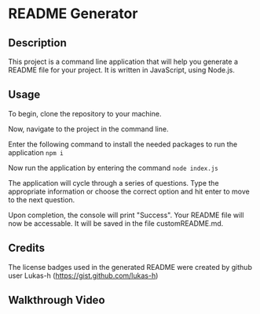 # README Generator

## Description

This project is a command line application that will help you generate a README file for your project. It is written in JavaScript, using Node.js.

## Usage

To begin, clone the repository to your machine. 

Now, navigate to the project in the command line.

Enter the following command to install the needed packages to run the application ``` npm i ```

Now run the application by entering the command ``` node index.js ```

The application will cycle through a series of questions. Type the appropriate information or choose the correct option and hit enter to move to the next question.

Upon completion, the console will print "Success". Your README file will now be accessable. It will be saved in the file customREADME.md.

## Credits

The license badges used in the generated README were created by github user Lukas-h (https://gist.github.com/lukas-h)

## Walkthrough Video
